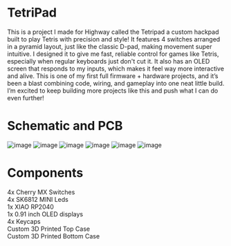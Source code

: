 # TetriPad
This is a project I made for Highway called the Tetripad a custom hackpad built to play Tetris with precision and style! It features 4 switches arranged in a pyramid layout, just like the classic D-pad, making movement super intuitive. I designed it to give me fast, reliable control for games like Tetris, especially when regular keyboards just don't cut it. It also has an OLED screen that responds to my inputs, which makes it feel way more interactive and alive. This is one of my first full firmware + hardware projects, and it’s been a blast combining code, wiring, and gameplay into one neat little build. I’m excited to keep building more projects like this and push what I can do even further!<br/>

# Schematic and PCB
![image](https://github.com/user-attachments/assets/11914a48-aecc-478d-ae9e-bdf5be7c0ea4)
![image](https://github.com/user-attachments/assets/d9e34494-be00-4e20-9038-f1e6d2578f69)
![image](https://github.com/user-attachments/assets/2a2e02fc-1454-4b7f-bb15-c595dfa22f45)
![image](https://github.com/user-attachments/assets/7a95bd35-1621-4bdf-88da-5bb299a1e70a)
![image](https://github.com/user-attachments/assets/585b16cd-6e2d-4864-aee5-0d36da29fb6d)
![image](https://github.com/user-attachments/assets/fb832cf8-a0c0-4121-9918-b93dab002c34)

# Components
4x Cherry MX Switches<br/>
4x SK6812 MINI Leds<br/>
1x XIAO RP2040<br/>
1x 0.91 inch OLED displays<br/>
4x Keycaps<br/>
Custom 3D Printed Top Case<br/>
Custom 3D Printed Bottom Case<br/>
